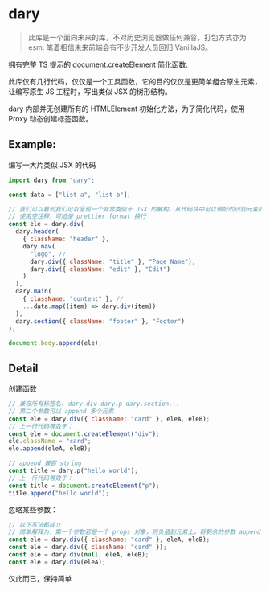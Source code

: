 # dary

> 此库是一个面向未来的库，不对历史浏览器做任何兼容，打包方式亦为 esm.
> 笔着相信未来前端会有不少开发人员回归 VanillaJS。

拥有完整 TS 提示的 document.createElement 简化函数.

此库仅有几行代码，仅仅是一个工具函数，它的目的仅仅是更简单组合原生元素，让编写原生 JS 工程时，写出类似 JSX 的树形结构。

dary 内部并无创建所有的 HTMLElement 初始化方法，为了简化代码，使用 Proxy 动态创建标签函数。

## Example:

编写一大片类似 JSX 的代码

```js
import dary from "dary";

const data = ["list-a", "list-b"];

// 我们可以看到我们可以呈现一个非常类似于 JSX 的解构，从代码块中可以很好的识别元素的父子关系
// 使用空注释，可迫使 prettier format 换行
const ele = dary.div(
  dary.header(
    { className: "header" },
    dary.nav(
      "logo", //
      dary.div({ className: "title" }, "Page Name"),
      dary.div({ className: "edit" }, "Edit")
    )
  ),
  dary.main(
    { className: "content" }, //
    ...data.map((item) => dary.div(item))
  ),
  dary.section({ className: "footer" }, "Footer")
);

document.body.append(ele);
```

## Detail

创建函数

```js
// 兼容所有标签名: dary.div dary.p dary.section...
// 第二个参数可以 append 多个元素
const ele = dary.div({ className: "card" }, eleA, eleB);
// 上一行代码等效于：
const ele = document.createElement("div");
ele.className = "card";
ele.append(eleA, eleB);

// append 兼容 string
const title = dary.p("hello world");
// 上一行代码等效于：
const title = document.createElement("p");
title.append("hello world");
```

忽略某些参数：

```js
// 以下写法都成立
// 简单解释为，第一个参数若是一个 props 对象，则负值到元素上，将剩余的参数 append 到元素上
const ele = dary.div({ className: "card" }, eleA, eleB);
const ele = dary.div({ className: "card" });
const ele = dary.div(null, eleA, eleB);
const ele = dary.div(eleA);
```

仅此而已，保持简单
